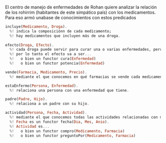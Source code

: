 El centro de manejo de enfermedades de Rohan quiere analizar la relación de los rohirrim 
(habitantes de este simpático país) con los medicamentos. Para eso armó unabase de conocimientos con estos predicados

```haskell
incluye(Medicamento, Droga).
  %! indica la composiciónn de cada medicamento;
  %! hay medicamentos que incluyen más de una droga.
  
efecto(Droga, Efecto).
  %! cada droga puede servir para curar una o varias enfermedades, pero también puede potenciar otras enfermedades; 
  %! por lo tanto el efecto va a ser...
  %!   o bien un functor cura(Enfermedad)
  %!   o bien un functor potencia(Enfermedad)

vende(Farmacia, Medicamento, Precio).
  %! mediante el que conocemos en qué farmacias se vende cada medicamento, y a qué precio lo vende cada una.

estaEnfermo(Persona, Enfermedad).
  %! relaciona una persona con una enfermedad que tiene.

padre(Padre, Hijo).
  %! relaciona a un padre con su hijo.

actividad(Persona, Fecha, Actividad).
  %! mediante el que conocemos todas las actividades relacionadas con medicamentos que hicieron los rohirrim.
  %! Fecha es un functor fecha(Dia, Mes, Anio).
  %! Actividad es...
  %!   o bien un functor compro(Medicamento, Farmacia)
  %!   o bien un functor preguntoPor(Medicamento, Farmacia)
```